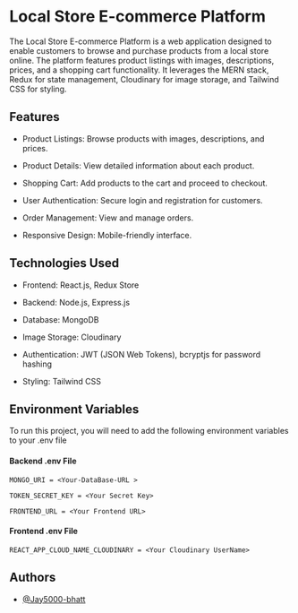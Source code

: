 
# Local Store E-commerce Platform

The Local Store E-commerce Platform is a web application designed to enable customers to browse and purchase products from a local store online. The platform features product listings with images, descriptions, prices, and a shopping cart functionality. It leverages the MERN stack, Redux for state management, Cloudinary for image storage, and Tailwind CSS for styling.


## Features

- Product Listings: Browse products with images, descriptions, and prices.


- Product Details: View detailed information about each product.

- Shopping Cart: Add products to the cart and proceed to checkout.

- User Authentication: Secure login and registration for customers. 

- Order Management: View and manage orders.

- Responsive Design: Mobile-friendly interface.


## Technologies Used

- Frontend: React.js, Redux Store

- Backend: Node.js, Express.js

- Database: MongoDB

- Image Storage: Cloudinary

- Authentication: JWT (JSON Web Tokens), bcryptjs for password hashing

- Styling: Tailwind CSS
## Environment Variables

To run this project, you will need to add the following environment variables to your .env file


#### Backend .env File

`MONGO_URI = <Your-DataBase-URL >`

`TOKEN_SECRET_KEY = <Your Secret Key>`

`FRONTEND_URL = <Your Frontend URL>`

#### Frontend .env File

`REACT_APP_CLOUD_NAME_CLOUDINARY = <Your Cloudinary UserName>`




## Authors

- [@Jay5000-bhatt](https://github.com/Jay5000-bhatt)


